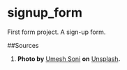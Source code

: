 # signup_form
First form project. A sign-up form.

##Sources
1. **Photo by** [Umesh Soni](https://unsplash.com/@umeshsonii?utm_source=unsplash&utm_medium=referral&utm_content=creditCopyText) **on** [Unsplash](https://unsplash.com/photos/qRGp_IaOlqQ?utm_source=unsplash&utm_medium=referral&utm_content=creditCopyText)**.**
    
  
  